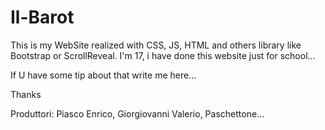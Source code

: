 # Il-Barot
This is my WebSite realized with CSS, JS, HTML and others library like Bootstrap or ScrollReveal.
I'm 17, i have done this website just for school...

If U have some tip about that write me here...

Thanks

Produttori: Piasco Enrico, Giorgiovanni Valerio, Paschettone...
